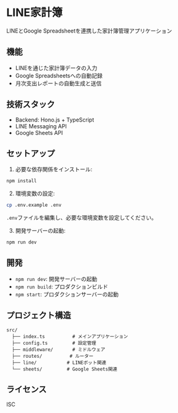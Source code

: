 # LINE家計簿

LINEとGoogle Spreadsheetを連携した家計簿管理アプリケーション

## 機能

- LINEを通じた家計簿データの入力
- Google Spreadsheetsへの自動記録
- 月次支出レポートの自動生成と送信

## 技術スタック

- Backend: Hono.js + TypeScript
- LINE Messaging API
- Google Sheets API

## セットアップ

1. 必要な依存関係をインストール:
```bash
npm install
```

2. 環境変数の設定:
```bash
cp .env.example .env
```
`.env`ファイルを編集し、必要な環境変数を設定してください。

3. 開発サーバーの起動:
```bash
npm run dev
```

## 開発

- `npm run dev`: 開発サーバーの起動
- `npm run build`: プロダクションビルド
- `npm start`: プロダクションサーバーの起動

## プロジェクト構造

```
src/
  ├── index.ts          # メインアプリケーション
  ├── config.ts         # 設定管理
  ├── middleware/       # ミドルウェア
  ├── routes/          # ルーター
  ├── line/           # LINEボット関連
  └── sheets/         # Google Sheets関連
```

## ライセンス

ISC
